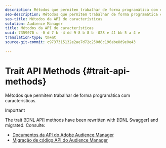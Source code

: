 ```yaml
---
description: Métodos que permitem trabalhar de forma programática com características.
seo-description: Métodos que permitem trabalhar de forma programática com características.
seo-title: Métodos da API de características
solution: Audience Manager
title: Métodos da API de características
uuid: 7359070 c -0 d 7 b -4 dd 9-8 b 8 b -028 e 41 bb 5 a 4 e
translation-type: tm+mt
source-git-commit: c9737315132e2ae7d72c250d8c196abe8d9e0e43

---
```



# Trait API Methods {#trait-api-methods}

Métodos que permitem trabalhar de forma programática com características.

>[!IMPORTANT]
>
>The trait [!DNL API] methods have been rewritten with [!DNL Swagger] and migrated. Consulte:
>
>* [Documentos da API do Adobe Audience Manager](https://bank.demdex.com/portal/swagger/index.html)
>* [Migração de código API do Audience Manager](../../api/api-swagger-migration.md)